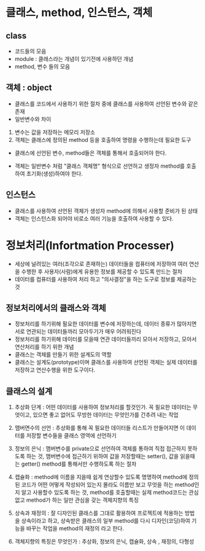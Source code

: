 # 클래스, method, 인스턴스, 객체
## class
* 코드들의 모음
* module : 클래스라는 개념이 있기전에 사용하던 개념
* method, 변수 들의 모음

## 객체 : object
* 클래스를 코드에서 사용하기 위한 절차 중에 클래스를 
사용하여 선언된 변수와 같은 존재
* 일반변수와 차이
1. 변수는 값을 저장하는 메모리 저장소
2. 객체는 클래스에 정의된 method 등을 호출하여 명령을
수행하는데 필요한 도구

* 클래스에 선언된 변수, method들은 객체를 통해서 호출되어야
한다.

* 객체는 일반변수 처럼 "클래스 객체명" 형식으로 선언하고
생정자 method를 호출하여 초기화(생성)하여야 한다.

## 인스턴스
* 클래스를 사용하여 선언된 객체가 생성자 method에 의해서
사용할 준비가 된 상태
* 객체는 인스턴스화 되어야 비로소 여러 기능을 호출하여 
사용할 수 있다.

# 정보처리(Infortmation Processer)
* 세상에 널려있는 여러(조각으로 존재하는) 데이터들을
컴퓨터에 저장하여 여러 연산을 수행한 후 사용자(사람)에게
유용한 정보를 제공할 수 있도록 만드는 절차
* 데이터를 컴퓨터를 사용하여 처리 하고 "의사결정"을 하는 
도구로 정보를 제공하는 것

## 정보처리에서의 클래스와 객체
* 정보처리를 하기위해 필요한 데이터를 변수에 저장하는데,
데이터 종류가 많아지면 서로 연관되는 데이터들까리 모아두기가 매우
어려워진다
* 정보처리를 하기위해 데이터를 모을때 연관 데이터들끼리
모아서 저장하고, 모아서 연산처리를 하기 위한 개념
* 클래스는 객체를 만들기 위한 설계도의 역할
* 클래스는 설계도(prototype)이며 클래스를 사용하여 선언된
객체는 실제 데이터를 저장하고 연산수행을 위한 도구이다.

## 클래스의 설계
1. 추상화 단계 : 어떤 데이터를 사용하여 정보처리를 할것인가. 꼭 필요한
데이터는 무엇이고, 있으면 좋고 없어도 무방한 데이터는 
무엇인가를 간추려 내는 작업

2. 맴버면수의 선언 : 추상화를 통해 꼭 필요한 데이터들
리스트가 만들어지면 이 데이터를 저장할 변수들을 클래스 
영역에 선언하기

3. 정보의 은닉 : 맴버변수를 private으로 선언하여 객체를 
통하여 직접 접근하지 못하도록 하는 것, 맴버변수에 접근하기 
위하여 값을 저장할때는 setter(), 값을 읽을때는 getter()
method를 통해서만 수행하도록 하는 절차

4. 캡슐화 : method에 이름을 지을때 쉽게 연상할수 있도록 명명하여
method에 정의된 코드가 어떤 어떻게 작성되어 있는지 몰라도 
이름만 보고 무엇을 하는 method인지 알고 사용할수 있도록 
하는 것, method를 호출할때는 실제 method코드는 관심없고
method가 하는 일만 관심을 갖는 객체지향의 특징

5. 상속과 재정의 : 잘 디자인된 클래스를 그대로 활용하여
프로젝트에 적용하는 방법을 상속이라고 하고, 상속받은 클래스의 
일부 method를 다시 디자인(코딩)하여 기능을 바꾸는 작업을 
method의 재정의 라고 한다.

6. 객체지향의 특징은 무엇인가 : 추상화, 정보의 은닉, 캡슐화, 상속
, 재정의, 다형성
